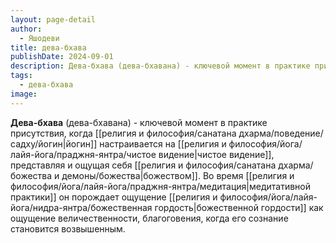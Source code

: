 ```yaml
---
layout: page-detail
author:
  - Яшодеви
title: дева-бхава
publishDate: 2024-09-01
description: Дева-бхава (дева-бхавана) - ключевой момент в практике присутствия, когда йогин настраивается на чистое видение, представляя и ощущая себя божеством. Во время медитативной практики он порождает ощущение божественной гордости как ощущение величественности, благоговения, когда его сознание становится возвышенным.
tags:
  - дева-бхава
image:
---
```

**Дева-бхава** (дева-бхавана) - ключевой момент в практике присутствия, когда [[религия и философия/санатана дхарма/поведение/садху/йогин|йогин]] настраивается на [[религия и философия/йога/лайя-йога/праджня-янтра/чистое видение|чистое видение]], представляя и ощущая себя [[религия и философия/санатана дхарма/божества и демоны/божества|божеством]]. Во время [[религия и философия/йога/лайя-йога/праджня-янтра/медитация|медитативной практики]] он порождает ощущение [[религия и философия/йога/лайя-йога/нидра-янтра/божественная гордость|божественной гордости]] как ощущение величественности, благоговения, когда его сознание становится возвышенным.

